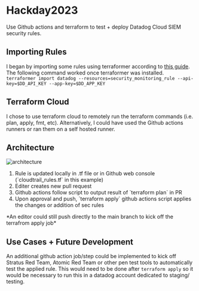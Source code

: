 # Hackday2023
Use Github actions and terraform to test + deploy Datadog Cloud SIEM security rules. 

## Importing Rules
I began by importing some rules using terraformer according to [this guide](https://docs.datadoghq.com/agent/guide/how-to-import-datadog-resources-into-terraform/#overview). The following command worked once terraformer was installed.
`terraformer import datadog --resources=security_monitoring_rule --api-key=$DD_API_KEY --app-key=$DD_APP_KEY`

## Terraform Cloud
I chose to use terraform cloud to remotely run the terraform commands (i.e. plan, apply, fmt, etc). Alternatively, I could have used the Github actions runners or ran them on a self hosted runner.

## Architecture
![architecture](https://content.hashicorp.com/api/assets?product=tutorials&version=main&asset=public%2Fimg%2Fterraform%2Fautomation%2Ftfc-gh-actions-workflow.png)

<ol>
    <li> Rule is updated locally in .tf file or in Github web console (`cloudtrail_rules.tf` in this example)
    <li> Editer creates new pull request
    <li> Github actions follow script to output result of `terraform plan` in PR
    <li> Upon approval and push, `terraform apply` github actions script applies the changes or addition of sec rules
</ol>
*An editor could still push directly to the main branch to kick off the terrafrom apply job*

## Use Cases + Future Development

An additional github action job/step could be implemented to kick off Stratus Red Team, Atomic Red Team or other pen test tools to automatically test the applied rule. This would need to be done after `terraform apply` so it would be necessary to run this in a datadog account dedicated to staging/ testing.